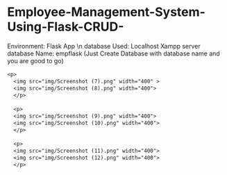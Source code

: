 # Employee-Management-System-Using-Flask-CRUD-

Environment: Flask App \n
database Used: Localhost Xampp server
database Name: empflask
(Just Create Database with database name and you are good to go)

    <p>
      <img src="img/Screenshot (7).png" width="400" >
      <img src="img/Screenshot (8).png" width="400">
      </p>
      
      <p>
      <img src="img/Screenshot (9).png" width="400">
      <img src="img/Screenshot (10).png" width="400">
      </p>
      
      <p>
      <img src="img/Screenshot (11).png" width="400">
      <img src="img/Screenshot (12).png" width="400">
      </p>
